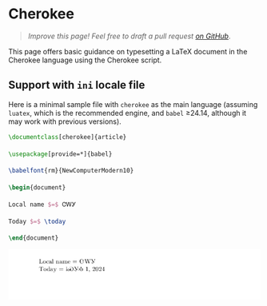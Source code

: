 # Cherokee

<blockquote>
  <p><em>Improve this page! Feel free to draft a pull request <a href="https://github.com/latex3/babel/tree/docs/docs">on GitHub</a></em>.</p>
</blockquote>

This page offers basic guidance on typesetting a LaTeX document in the
Cherokee language using the Cherokee script.

## Support with `ini` locale file

Here is a minimal sample file with `cherokee` as the main language
(assuming `luatex`, which is the recommended engine, and `babel` ≥24.14,
although it may work with previous versions).

```tex
\documentclass[cherokee]{article}

\usepackage[provide=*]{babel}

\babelfont{rm}{NewComputerModern10}

\begin{document}

Local name $=$ ᏣᎳᎩ

Today $=$ \today

\end{document}
```

![](../media/locale-cherokee.png)